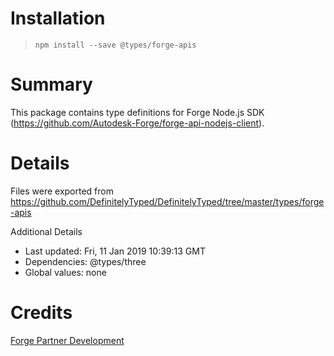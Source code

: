 # Installation

> `npm install --save @types/forge-apis`

# Summary

This package contains type definitions for Forge Node.js SDK
(https://github.com/Autodesk-Forge/forge-api-nodejs-client).

# Details

Files were exported from
https://github.com/DefinitelyTyped/DefinitelyTyped/tree/master/types/forge-apis

Additional Details

-   Last updated: Fri, 11 Jan 2019 10:39:13 GMT
-   Dependencies: @types/three
-   Global values: none

# Credits

<a href="mailto:forge.help@autodesk.com">Forge Partner Development</a>
